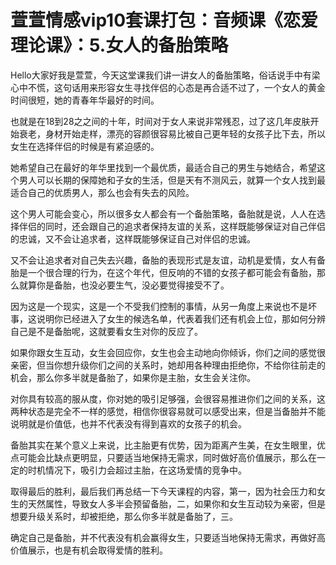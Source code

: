 # 萱萱情感vip10套课打包：音频课《恋爱理论课》：5.女人的备胎策略

Hello大家好我是萱萱，今天这堂课我们讲一讲女人的备胎策略，俗话说手中有梁心中不慌，这句话用来形容女生寻找伴侣的心态是再合适不过了，一个女人的黄金时间很短，她的青春年华最好的时间。

也就是在18到28之之间的十年，时间对于女人来说非常残忍，过了这几年皮肤开始衰老，身材开始走样，漂亮的容颜很容易比被自己更年轻的女孩子比下去，所以女生在选择伴侣的时候是有紧迫感的。

她希望自己在最好的年华里找到一个最优质，最适合自己的男生与她结合，希望这个男人可以长期的保障她和子女的生活，但是天有不测风云，就算一个女人找到最适合自己的优质男人，那么也会有失去的风险。

这个男人可能会变心，所以很多女人都会有一个备胎策略，备胎就是说，人人在选择伴侣的同时，还会跟自己的追求者保持友谊的关系，这样既能够保证对自己伴侣的忠诚，又不会让追求者，这样既能够保证自己对伴侣的忠诚。

又不会让追求者对自己失去兴趣，备胎的表现形式是友谊，动机是爱情，女人有备胎是一个很合理的行为，在这个年代，但反响的不错的女孩子都可能会有备胎，那么就算你是备胎，也没必要生气，没必要觉得接受不了。

因为这是一个现实，这是一个不受我们控制的事情，从另一角度上来说也不是坏事，这说明你已经进入了女生的候选名单，代表着我们还有机会上位，那如何分辨自己是不是备胎呢，这就要看女生对你的反应了。

如果你跟女生互动，女生会回应你，女生也会主动地向你倾诉，你们之间的感觉很亲密，但当你想升级你们之间的关系时，她却用各种理由拒绝你，不给你往前走的机会，那么你多半就是备胎了，如果你是主胎，女生会关注你。

对你具有较高的服从度，你对她的吸引足够强，会很容易推进你们之间的关系，这两种状态是完全不一样的感觉，相信你很容易就可以感受出来，但是当备胎并不能说明就是价值低，也并不代表没有得到喜欢的女孩子的机会。

备胎其实在某个意义上来说，比主胎更有优势，因为距离产生美，在女生眼里，优点可能会比缺点更明显，只要适当地保持无需求，同时做好高价值展示，那么在一定的时机情况下，吸引力会超过主胎，在这场爱情的竞争中。

取得最后的胜利，最后我们再总结一下今天课程的内容，第一，因为社会压力和女生的天然属性，导致女人多半会预留备胎，二，如果你和女生互动较为亲密，但是想要升级关系时，却被拒绝，那么你多半就是备胎了，三。

确定自己是备胎，并不代表没有机会赢得女生，只要适当地保持无需求，再做好高价值展示，也是有机会取得爱情的胜利。

